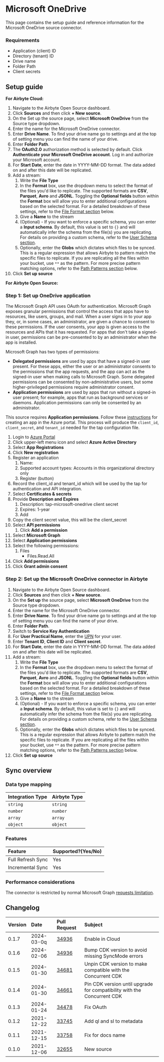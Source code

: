 # Microsoft OneDrive

This page contains the setup guide and reference information for the Microsoft OneDrive source connector.

### Requirements

* Application \(client\) ID 
* Directory \(tenant\) ID
* Drive name
* Folder Path
* Client secrets 

## Setup guide

<!-- env:cloud -->

**For Airbyte Cloud:**

1. Navigate to the Airbyte Open Source dashboard.
2. Click **Sources** and then click **+ New source**.
3. On the Set up the source page, select **Microsoft OneDrive** from the Source type dropdown.
4. Enter the name for the Microsoft OneDrive connector.
5. Enter **Drive Name**. To find your drive name go to settings and at the top of setting menu you can find the name of your drive.
6. Enter **Folder Path**. 
7. The **OAuth2.0** authorization method is selected by default. Click **Authenticate your Microsoft OneDrive account**. Log in and authorize your Microsoft account.
8. For **Start Date**, enter the date in YYYY-MM-DD format. The data added on and after this date will be replicated.
9. Add a stream:
   1. Write the **File Type**
   2. In the **Format** box, use the dropdown menu to select the format of the files you'd like to replicate. The supported formats are **CSV**, **Parquet**, **Avro** and **JSONL**. Toggling the **Optional fields** button within the **Format** box will allow you to enter additional configurations based on the selected format.  For a detailed breakdown of these settings, refer to the [File Format section](#file-format-settings) below.
   3. Give a **Name** to the stream
   4. (Optional) - If you want to enforce a specific schema, you can enter a **Input schema**. By default, this value is set to `{}` and will automatically infer the schema from the file\(s\) you are replicating. For details on providing a custom schema, refer to the [User Schema section](#user-schema).
   5. Optionally, enter the **Globs** which dictates which files to be synced. This is a regular expression that allows Airbyte to pattern match the specific files to replicate. If you are replicating all the files within your bucket, use `**` as the pattern. For more precise pattern matching options, refer to the [Path Patterns section](#path-patterns) below.
10. Click **Set up source**
<!-- /env:cloud -->

<!-- env:oss -->

**For Airbyte Open Source:**

### Step 1: Set up OneDrive application

The Microsoft Graph API uses OAuth for authentication. Microsoft Graph exposes granular permissions that control the access that apps have to resources, like users, groups, and mail. When a user signs in to your app they, or, in some cases, an administrator, are given a chance to consent to these permissions. If the user consents, your app is given access to the resources and APIs that it has requested. For apps that don't take a signed-in user, permissions can be pre-consented to by an administrator when the app is installed.

Microsoft Graph has two types of permissions:

* **Delegated permissions** are used by apps that have a signed-in user present. For these apps, either the user or an administrator consents to the permissions that the app requests, and the app can act as the signed-in user when making calls to Microsoft Graph. Some delegated permissions can be consented by non-administrative users, but some higher-privileged permissions require administrator consent.
* **Application permissions** are used by apps that run without a signed-in user present; for example, apps that run as background services or daemons. Application permissions can only be consented by an administrator.

This source requires **Application permissions**. Follow these [instructions](https://docs.microsoft.com/en-us/graph/auth-v2-service?context=graph%2Fapi%2F1.0&view=graph-rest-1.0) for creating an app in the Azure portal. This process will produce the `client_id`, `client_secret`, and `tenant_id` needed for the tap configuration file.

1. Login to [Azure Portal](https://portal.azure.com/#home)
2. Click upper-left menu icon and select **Azure Active Directory**
3. Select **App Registrations**
4. Click **New registration**
5. Register an application
   1. Name: 
   2. Supported account types: Accounts in this organizational directory only
   3. Register \(button\)
6. Record the client\_id and tenant\_id which will be used by the tap for authentication and API integration.
7. Select **Certificates & secrets**
8. Provide **Description and Expires**
   1. Description: tap-microsoft-onedrive client secret
   2. Expires: 1-year
   3. Add
9. Copy the client secret value, this will be the client\_secret
10. Select **API permissions**
    1. Click **Add a permission**
11. Select **Microsoft Graph**
12. Select **Application permissions**
13. Select the following permissions:
    1. Files 
       * Files.Read.All
14. Click **Add permissions**
15. Click **Grant admin consent**

### Step 2: Set up the Microsoft OneDrive connector in Airbyte

1. Navigate to the Airbyte Open Source dashboard.
2. Click **Sources** and then click **+ New source**.
3. On the **Set up** the source page, select **Microsoft OneDrive** from the Source type dropdown.
4. Enter the name for the Microsoft OneDrive connector.
5. Enter **Drive Name**. To find your drive name go to settings and at the top of setting menu you can find the name of your drive.
6. Enter **Folder Path**. 
7. Switch to **Service Key Authentication** 
8. For **User Practical Name**, enter the [UPN](https://learn.microsoft.com/en-us/sharepoint/list-onedrive-urls) for your user. 
9. Enter **Tenant ID**, **Client ID** and **Client secret**. 
10. For **Start Date**, enter the date in YYYY-MM-DD format. The data added on and after this date will be replicated. 
11. Add a stream:
    1. Write the **File Type**
    2. In the **Format** box, use the dropdown menu to select the format of the files you'd like to replicate. The supported formats are **CSV**, **Parquet**, **Avro** and **JSONL**. Toggling the **Optional fields** button within the **Format** box will allow you to enter additional configurations based on the selected format.  For a detailed breakdown of these settings, refer to the [File Format section](#file-format-settings) below.
    3. Give a **Name** to the stream
    4. (Optional) - If you want to enforce a specific schema, you can enter a **Input schema**. By default, this value is set to `{}` and will automatically infer the schema from the file\(s\) you are replicating. For details on providing a custom schema, refer to the [User Schema section](#user-schema).
    5. Optionally, enter the **Globs** which dictates which files to be synced. This is a regular expression that allows Airbyte to pattern match the specific files to replicate. If you are replicating all the files within your bucket, use `**` as the pattern. For more precise pattern matching options, refer to the [Path Patterns section](#path-patterns) below. 
12. Click **Set up source**

<!-- /env:oss -->

## Sync overview

### Data type mapping

| Integration Type | Airbyte Type | 
|:-----------------|:-------------|
| `string`         | `string`     |
| `number`         | `number`     |
| `array`          | `array`      |
| `object`         | `object`     |

### Features

| Feature                       | Supported?\(Yes/No\) |
|:------------------------------|:---------------------|
| Full Refresh Sync             | Yes                  |
| Incremental Sync              | Yes                  |

### Performance considerations

The connector is restricted by normal Microsoft Graph [requests limitation](https://docs.microsoft.com/en-us/graph/throttling).

## Changelog

| Version | Date       | Pull Request                                             | Subject                                                                 |
|:--------|:-----------|:---------------------------------------------------------|:------------------------------------------------------------------------|
| 0.1.7   | 2024-03-0q | [34936](https://github.com/airbytehq/airbyte/pull/34936) | Enable in Cloud                                                         |
| 0.1.6   | 2024-02-06 | [34936](https://github.com/airbytehq/airbyte/pull/34936) | Bump CDK version to avoid missing SyncMode errors                       |
| 0.1.5   | 2024-01-30 | [34681](https://github.com/airbytehq/airbyte/pull/34681) | Unpin CDK version to make compatible with the Concurrent CDK            |
| 0.1.4   | 2024-01-30 | [34661](https://github.com/airbytehq/airbyte/pull/34661) | Pin CDK version until upgrade for compatibility with the Concurrent CDK |
| 0.1.3   | 2024-01-24 | [34478](https://github.com/airbytehq/airbyte/pull/34478) | Fix OAuth                                                               |
| 0.1.2   | 2021-12-22 | [33745](https://github.com/airbytehq/airbyte/pull/33745) | Add ql and sl to metadata                                               |
| 0.1.1   | 2021-12-15 | [33758](https://github.com/airbytehq/airbyte/pull/33758) | Fix for docs name                                                       |
| 0.1.0   | 2021-12-06 | [32655](https://github.com/airbytehq/airbyte/pull/32655) | New source                                                              |
